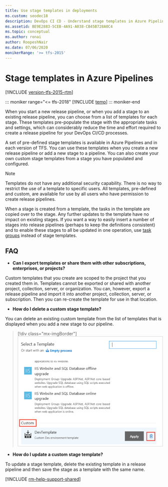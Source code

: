 ```yaml
---
title: Use stage templates in deployments
ms.custom: seodec18
description: DevOps CI CD - Understand stage templates in Azure Pipelines and Team Foundation Server (TFS)
ms.assetid: BE9E2883-5CEB-4A91-A038-CB45B728A0C4
ms.topic: conceptual
ms.author: ronai
author: RoopeshNair
ms.date: 07/06/2020
monikerRange: '>= tfs-2015'
---
```


# Stage templates in Azure Pipelines

[!INCLUDE [version-tfs-2015-rtm](../includes/version-tfs-2015-rtm.md)]

::: moniker range="<= tfs-2018"
[!INCLUDE [temp](../includes/concept-rename-note.md)]
::: moniker-end

When you start a new release pipeline, or when you add a stage to an existing release pipeline, you can choose from a list of templates for each stage. These templates pre-populate the stage with the appropriate tasks and settings, which can considerably reduce the time and effort required to create a release pipeline for your DevOps CI/CD processes.

A set of pre-defined stage templates is available in Azure Pipelines and in each version of TFS. You can use these templates when you create a new release pipeline or add a new stage to a pipeline. You can also create your own custom stage templates from a stage you have populated and configured.

> [!NOTE]
> Templates do not have any additional security capability. There is no way to restrict the use of a template to specific users. All templates, pre-defined and custom, are available for use by all users who have permission to create release pipelines.

When a stage is created from a template, the tasks in the template are copied over to the stage. Any further updates to the template have no impact on existing stages. If you want a way to easily insert a number of stages into release pipelines (perhaps to keep the definitions consistent) and to enable these stages to all be updated in one operation, use [task groups](../library/task-groups.md) instead of stage templates.

## FAQ

- **Can I export templates or share them with other subscriptions, enterprises, or projects?**

Custom templates that you create are scoped to the project that you created them in.
Templates cannot be exported or shared with another project, collection, server, or organization.
You can, however, export a release pipeline and import it into another project, collection, server, or subscription.
Then you can re-create the template for use in that location.

- **How do I delete a custom stage template?**

You can delete an existing custom template from the list of templates that is displayed when you add a new stage to our pipeline.

> [!div class="mx-imgBorder"]
> ![Delete custom template](media/delete-custom-template.png)

- **How do I update a custom stage template?**

To update a stage template, delete the existing template in a release pipeline and then save the stage as a template with the same name.

[!INCLUDE [rm-help-support-shared](../includes/rm-help-support-shared.md)]
